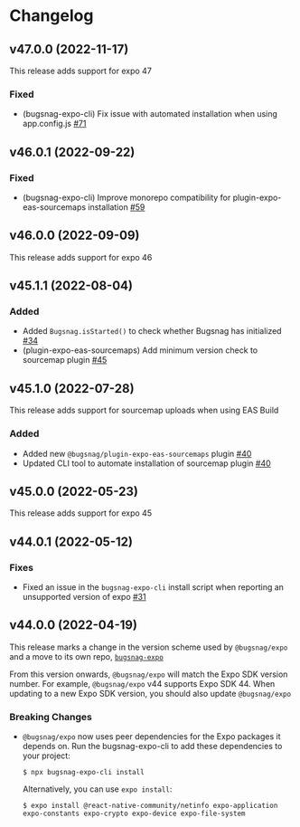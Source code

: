 # Changelog

## v47.0.0 (2022-11-17)

This release adds support for expo 47

### Fixed

- (bugsnag-expo-cli) Fix issue with automated installation when using app.config.js [#71](https://github.com/bugsnag/bugsnag-expo/pull/71)

## v46.0.1 (2022-09-22)

### Fixed

- (bugsnag-expo-cli) Improve monorepo compatibility for plugin-expo-eas-sourcemaps installation [#59](https://github.com/bugsnag/bugsnag-expo/pull/59)

## v46.0.0 (2022-09-09)

This release adds support for expo 46

## v45.1.1 (2022-08-04)

### Added

- Added `Bugsnag.isStarted()` to check whether Bugsnag has initialized [#34](https://github.com/bugsnag/bugsnag-expo/pull/34)
- (plugin-expo-eas-sourcemaps) Add minimum version check to sourcemap plugin [#45](https://github.com/bugsnag/bugsnag-expo/pull/45)

## v45.1.0 (2022-07-28)

This release adds support for sourcemap uploads when using EAS Build

### Added

- Added new `@bugsnag/plugin-expo-eas-sourcemaps` plugin [#40](https://github.com/bugsnag/bugsnag-expo/pull/40)
- Updated CLI tool to automate installation of sourcemap plugin [#40](https://github.com/bugsnag/bugsnag-expo/pull/40)

## v45.0.0 (2022-05-23)

This release adds support for expo 45

## v44.0.1 (2022-05-12)

### Fixes

- Fixed an issue in the `bugsnag-expo-cli` install script when reporting an unsupported version of expo [#31](https://github.com/bugsnag/bugsnag-expo/pull/31)

## v44.0.0 (2022-04-19)

This release marks a change in the version scheme used by `@bugsnag/expo` and a move to its own repo, [`bugsnag-expo`](https://github.com/bugsnag/bugsnag-expo)

From this version onwards, `@bugsnag/expo` will match the Expo SDK version number. For example, `@bugsnag/expo` v44 supports Expo SDK 44. When updating to a new Expo SDK version, you should also update `@bugsnag/expo`

### Breaking Changes

- `@bugsnag/expo` now uses peer dependencies for the Expo packages it depends on. Run the bugsnag-expo-cli to add these dependencies to your project:

    ```
    $ npx bugsnag-expo-cli install
    ```

    Alternatively, you can use `expo install`:

    ```
    $ expo install @react-native-community/netinfo expo-application expo-constants expo-crypto expo-device expo-file-system
    ```
